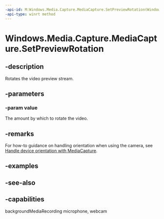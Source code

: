```yaml
---
-api-id: M:Windows.Media.Capture.MediaCapture.SetPreviewRotation(Windows.Media.Capture.VideoRotation)
-api-type: winrt method
---
```


<!-- Method syntax
public void SetPreviewRotation(Windows.Media.Capture.VideoRotation value)
-->

# Windows.Media.Capture.MediaCapture.SetPreviewRotation

## -description
Rotates the video preview stream.

## -parameters
### -param value
The amount by which to rotate the video.

## -remarks
For how-to guidance on handling orientation when using the camera, see [Handle device orientation with MediaCapture](https://msdn.microsoft.com/windows/uwp/audio-video-camera/handle-device-orientation-with-mediacapture).

## -examples

## -see-also


## -capabilities
backgroundMediaRecording
microphone, webcam
